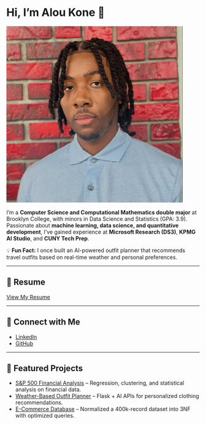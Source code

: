# Hi, I’m Alou Kone 👋

![Profile Photo](assets/photo.png)

I’m a **Computer Science and Computational Mathematics double major** at Brooklyn College, with minors in Data Science and Statistics (GPA: 3.9).  
Passionate about **machine learning, data science, and quantitative development**, I’ve gained experience at **Microsoft Research (DS3)**, **KPMG AI Studio**, and **CUNY Tech Prep**.  

💡 **Fun Fact:** I once built an AI-powered outfit planner that recommends travel outfits based on real-time weather and personal preferences.  

---

## 📄 Resume
[View My Resume](assets/Alou_Kone_Resume.pdf)

---

## 🔗 Connect with Me
- [LinkedIn](https://www.linkedin.com/in/alou-kone)  
- [GitHub](https://github.com/akone42)  

---

## 🚀 Featured Projects
- [S&P 500 Financial Analysis](https://github.com/akone42/S-P-500) – Regression, clustering, and statistical analysis on financial data.  
- [Weather-Based Outfit Planner](https://github.com/mayokunl/Weather-Based-Outfit-Planner) – Flask + AI APIs for personalized clothing recommendations.  
- [E-Commerce Database](https://github.com/akone42/E-Commerce-Database) – Normalized a 400k-record dataset into 3NF with optimized queries.  
